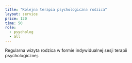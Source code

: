 ```yaml
---
title: "Kolejna terapia psychologiczna rodzica"
layout: service
price: 120
time: 50
role:
  - psycholog
  - all
---
```


Regularna wizyta rodzica w formie indywidualnej sesji terapii psychologicznej.
